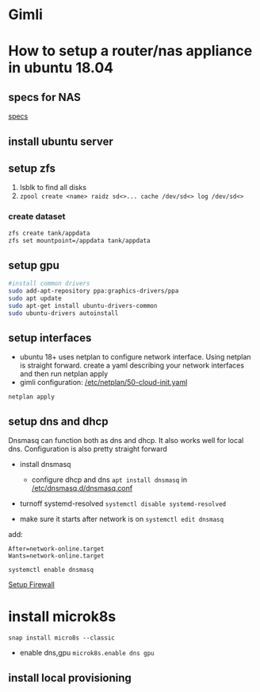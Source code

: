 # Gimli
# How to setup a router/nas appliance in ubuntu 18.04

## specs for NAS
[specs](docs/router-specs.md)

## install ubuntu server
## setup zfs
1. lsblk to find all disks
1. `zpool create <name> raidz sd<>... cache /dev/sd<> log /dev/sd<>`
### create dataset

```bash
zfs create tank/appdata
zfs set mountpoint=/appdata tank/appdata
```

## setup gpu
```bash
#install common drivers
sudo add-apt-repository ppa:graphics-drivers/ppa
sudo apt update
sudo apt-get install ubuntu-drivers-common
sudo ubuntu-drivers autoinstall
```
## setup interfaces
* ubuntu 18+ uses netplan to configure network interface. Using netplan is straight forward. create a yaml describing your network interfaces and then run netplan apply
* gimli configuration: [/etc/netplan/50-cloud-init.yaml](network/netplan.yaml)

`netplan apply`

## setup dns and dhcp
Dnsmasq can function both as dns and dhcp. It also works well for local dns. Configuration is also pretty straight forward
* install dnsmasq
  * configure dhcp and dns
`apt install dnsmasq`
in [/etc/dnsmasq.d/dnsmasq.conf](network/dnsmasq.conf)

* turnoff systemd-resolved
`systemctl disable systemd-resolved`
* make sure it starts after network is on
`systemctl edit dnsmasq`

add:

```
After=network-online.target
Wants=network-online.target
```

`systemctl enable dnsmasq`

[Setup Firewall](docs/setup-firewall.md)

# install microk8s
`snap install micro8s --classic`
* enable dns,gpu
`microk8s.enable dns gpu`
## install local provisioning